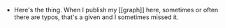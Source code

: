 - Here's the thing. When I publish my [[graph]] here, sometimes or often there are typos, that's a given and I sometimes missed it.